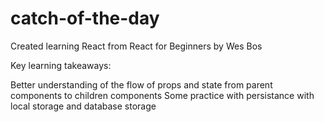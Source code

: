 # catch-of-the-day

Created learning React from React for Beginners by Wes Bos

Key learning takeaways:

Better understanding of the flow of props and state from parent components to children components
Some practice with persistance with local storage and database storage

